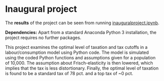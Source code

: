 # Inaugural project

The **results** of the project can be seen from running [inauguralproject.ipynb](inauguralproject.ipynb).

**Dependencies:** Apart from a standard Anaconda Python 3 installation, the project requires no further packages.

This project examines the optimal level of taxation and tax cutoffs in a labour/consumption model using Python code. The model is simulated using the coded Python functions and assumptions given for a population of 10,000. The assumption about Frisch-elasticity is then lowered, which implies that the tax is less distortionary. Finally, the optimal level of taxation is found to be a standard tax of 78 pct. and a top tax of ~0 pct.


